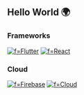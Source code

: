 ## Hello World 🌍

### Frameworks
[![f=Flutter](https://img.shields.io/badge/flutter-FF80BF?style=for-the-badge&logo=flutter)](https://github.com/fatima2003)
[![f=React](https://img.shields.io/badge/react-FF69B4?style=for-the-badge&logo=react)](https://github.com/fatima2003)


### Cloud
[![f=Firebase](https://img.shields.io/badge/firebase-FF80BF?style=for-the-badge&logo=firebase)](https://github.com/fatima2003)
[![f=Cloud](https://img.shields.io/badge/cloudFunctions-FF80BF?style=for-the-badge&logo=cloud)](https://github.com/fatima2003)
